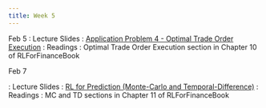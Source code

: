 ```yaml
---
title: Week 5
---
```


Feb 5
: Lecture Slides
  : [Application Problem 4 - Optimal Trade Order Execution](https://github.com/coverdrive/technical-documents/blob/master/finance/cme241/Tour-OrderBook.pdf)
: Readings
  : Optimal Trade Order Execution section in Chapter 10 of RLForFinanceBook	

Feb 7
<!-- : Lecture Slides
  : [Application Problem 5 - Optimal Market-Making](https://github.com/coverdrive/technical-documents/blob/master/finance/cme241/Tour-OrderBook.pdf)
: Readings
  : Optimal Market-Making section in Chapter 10 of RLForFinanceBook	
: Assignments
  : [Assignment 6: Due Feb 19 11:59pm](https://github.com/coverdrive/technical-documents/blob/master/finance/cme241/assignments/Winter2024/assignment6.ipynb) -->
: Lecture Slides
  : [RL for Prediction (Monte-Carlo and Temporal-Difference)](https://github.com/coverdrive/technical-documents/blob/master/finance/cme241/Tour-RLPrediction.pdf)
: Readings
  : MC and TD sections in Chapter 11 of RLForFinanceBook	
